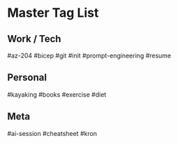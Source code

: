 # Master Tag List

## Work / Tech
#az-204  #bicep  #git  #init #prompt-engineering  #resume

## Personal
#kayaking  #books  #exercise  #diet

## Meta
#ai-session  #cheatsheet  #kron